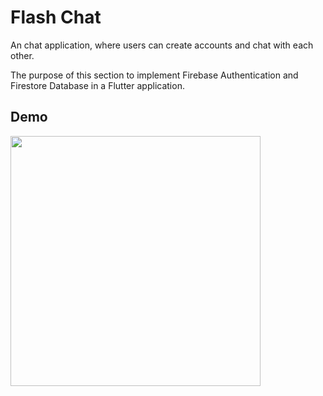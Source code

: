 # Flash Chat

An chat application, where users can create accounts and chat with each other.

The purpose of this section to implement Firebase Authentication and Firestore Database in a Flutter application.

## Demo
<img src="https://github.com/Aalem/flash_chat_starting_project/blob/master/screen.gif" width="400"/>

